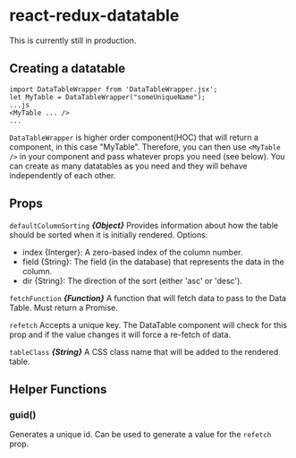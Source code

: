 # react-redux-datatable

This is currently still in production.

## Creating a datatable

```
import DataTableWrapper from 'DataTableWrapper.jsx';
let MyTable = DataTableWrapper("someUniqueName");
...js
<MyTable ... />
...
```
`DataTableWrapper` is higher order component(HOC) that will return a component, in this case "MyTable". Therefore, you can then use `<MyTable />` in your component and pass whatever props you need (see below). You can create as many datatables as you need and they will behave independently of each other.

## Props

```defaultColumnSorting```
**_{Object}_** Provides information about how the table should be sorted when it is initially rendered. Options:
* index {Interger}: A zero-based index of the column number.
* field {String}: The field (in the database) that represents the data in the column.
* dir {String}: The direction of the sort (either 'asc' or 'desc').

```fetchFunction```
**_{Function}_** A function that will fetch data to pass to the Data Table. Must return a Promise.

```refetch```
Accepts a unique key. The DataTable component will check for this prop and if the value changes it will force a re-fetch of data.

```tableClass```
**_{String}_** A CSS class name that will be added to the rendered table.

## Helper Functions
### guid()
Generates a unique id. Can be used to generate a value for the `refetch` prop.
